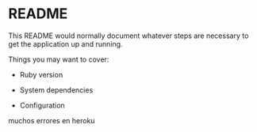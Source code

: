 # README

This README would normally document whatever steps are necessary to get the
application up and running.

Things you may want to cover:

* Ruby version

* System dependencies

* Configuration


muchos errores en heroku